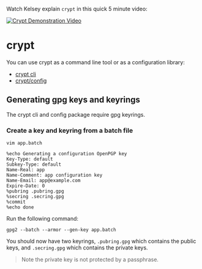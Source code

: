 Watch Kelsey explain `crypt` in this quick 5 minute video:

[![Crypt Demonstration Video](http://img.youtube.com/vi/zYpqqfuGwW8/1.jpg)](https://www.youtube.com/watch?v=zYpqqfuGwW8&list=UUpoYiy3kgOBELDOwIDEdnpg)


# crypt

You can use crypt as a command line tool or as a configuration library:

* [crypt cli](bin/crypt)
* [crypt/config](config)

## Generating gpg keys and keyrings

The crypt cli and config package require gpg keyrings. 

### Create a key and keyring from a batch file

```
vim app.batch
```

```
%echo Generating a configuration OpenPGP key
Key-Type: default
Subkey-Type: default
Name-Real: app
Name-Comment: app configuration key
Name-Email: app@example.com
Expire-Date: 0
%pubring .pubring.gpg
%secring .secring.gpg
%commit
%echo done
```

Run the following command:

```
gpg2 --batch --armor --gen-key app.batch
```

You should now have two keyrings, `.pubring.gpg` which contains the public keys, and `.secring.gpg` which contains the private keys.

> Note the private key is not protected by a passphrase.
